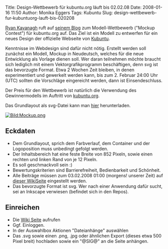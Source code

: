 Title: Design-Wettbewerb für kubuntu.org läuft bis 02.02.08
Date: 2008-01-16 11:50
Author: Monika Eggers
Tags: Kubuntu
Slug: design-wettbewerb-fur-kubuntuorg-lauft-bis-020208

[Ryan
Kavanagh](https://launchpad.net/%7Eryanakca "https://launchpad.net/~ryanakca") ruft auf [seinem
Blog](http://blog.ryanak.ca/archives/44 "http://blog.ryanak.ca/archives/44") zum Modell-Wettbewerb ("Mockup Contest") für kubuntu.org auf. Das
Ziel ist ein Modell zu entwerfen für ein neues Design der offizielle
Webseite von [Kubuntu](http://kubuntu.org).


Kenntnisse im Webdesign sind dafür nicht nötig. Erstellt werden soll
zunächst ein Modell, Mockup in Neudeutsch, welches für die neue
Entwicklung als Vorlage dienen soll. Wer daran teilnehmen möchte braucht
sich lediglich mit einem Vektorgrafikprogramm beschäftigen, denn svg ist
das bevorzugte Format. Etwa 2 Wochen Zeit bleiben, in denen
experimentiert und gewerkelt werden kann, bis zum 2. Februar 24:00 Uhr
(UTC) sollten die Vorschläge eingereicht werden, dann ist
Einsendeschluss.


Der Preis für den Wettbewerb ist natürlich die Verwendung des
Gewinnermodells im Auftritt von [kubuntu.org](http://kubuntu.org).


<!--break--><!--break-->

Das Grundlayout als svg-Datei kann man
[hier](https://wiki.kubuntu.org/Kubuntu/WebsiteMockups?action=AttachFile&do=get&target=mockup1.svg "https://wiki.kubuntu.org/Kubuntu/WebsiteMockups?action=AttachFile&do=get&target=mockup1.svg") herunterladen.


[![Bild:Mockup.png](http://wiki.kubuntu-de.org/images/Mockup.png)](http://wiki.kubuntu-de.org/images/Mockup.png)





Eckdaten
-------------------------


-   Dem Grundlayout, sprich dem Farbverlauf, dem Container und der
    Logoposition muss unbedingt gefolgt werden.
-   Der Inhaltsbereich hat eine feste Breite von 852 Pixeln, sowie einen
    rechten und linken Rand von je 12 Pixeln.
-   Es soll geschmackvoll sein :)
-   Bewertungskriterien sind Barrierefreiheit, Bedienbarkeit und
    Schönheit.
-   Alle Beiträge müssen zum 03.02.2008 01:00 (morgens! unserer Zeit)
    auf [dieser
    WikiSeite](https://wiki.kubuntu.org/Kubuntu/WebsiteMockups "https://wiki.kubuntu.org/Kubuntu/WebsiteMockups") eingestellt werden.
-   Das bevorzugte Format ist svg. Wer nach einer Anwendung dafür sucht,
    sei an Inkscape verwiesen (befindet sich in den Repos).





Einreichen
---------------------------


-   Die [Wiki
    Seite](https://wiki.kubuntu.org/Kubuntu/WebsiteMockups "https://wiki.kubuntu.org/Kubuntu/WebsiteMockups") aufrufen
-   Ggf. Einloggen.
-   In der Auswahlbox Aktionen "Dateianhänge" auswählen
-   Das .svg sowie einen .png, .jpg oder ähnlichen Export (dieses etwa
    500 Pixel breit) hochladen sowie ein "@SIG@" an die Seite anhängen.


<!-- Saved in parser cache with key kubuntu_wiki:pcache:idhash:2420-0!1!0!!de!2 and timestamp 20080116101111 --><!-- Saved in parser cache with key kubuntu_wiki:pcache:idhash:2420-0!1!0!!de!2 and timestamp 20080116101111 -->
